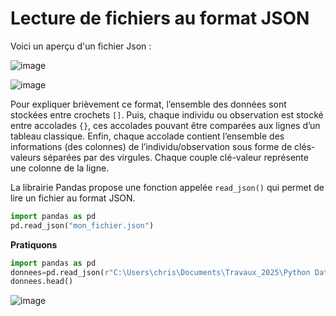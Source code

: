 # Lecture de fichiers au format JSON

Voici un aperçu d'un fichier Json :

![image](https://github.com/user-attachments/assets/10248d49-8dbf-4074-959f-d14804769a36)

![image](https://github.com/user-attachments/assets/103dd1c4-a10f-49fa-9c72-7146e74c39a4)


Pour expliquer brièvement ce format, l’ensemble des données sont stockées entre crochets ```[]```. Puis, chaque individu ou observation est stocké entre accolades ```{}```, ces accolades pouvant être comparées aux lignes d’un tableau classique. Enfin, chaque accolade contient l’ensemble des informations (des colonnes) de l’individu/observation sous forme de clés-valeurs séparées par des virgules. Chaque couple clé-valeur représente une colonne de la ligne.

La librairie Pandas propose une fonction appelée ```read_json()``` qui permet de lire un fichier au format JSON.

```python
import pandas as pd 
pd.read_json("mon_fichier.json") 
```

__Pratiquons__
```python
import pandas as pd
donnees=pd.read_json(r"C:\Users\chris\Documents\Travaux_2025\Python Data Science\employees.json")
donnees.head()
```
![image](https://github.com/user-attachments/assets/c1955259-ca41-42b8-b9b6-66ad56dc556d)

